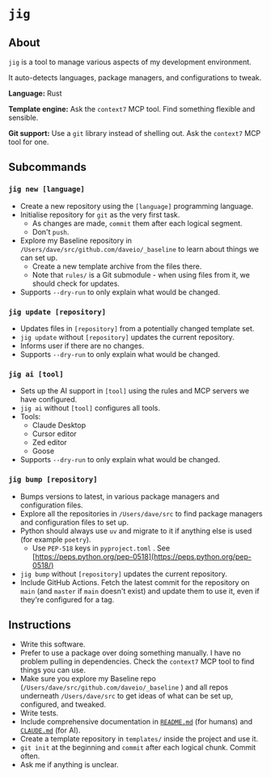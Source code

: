 # `jig`

## About

`jig` is a tool to manage various aspects of my development environment.

It auto-detects languages, package managers, and configurations to tweak.

**Language:** Rust

**Template engine:** Ask the `context7` MCP tool. Find something flexible and sensible.

**Git support:** Use a `git` library instead of shelling out. Ask the `context7` MCP tool for one.

## Subcommands

### `jig new [language]`

- Create a new repository using the `[language]` programming language.
- Initialise repository for `git` as the very first task.
  - As changes are made, `commit` them after each logical segment.
  - Don't `push`.
- Explore my Baseline repository in `/Users/dave/src/github.com/daveio/_baseline` to learn about things we can set up.
  - Create a new template archive from the files there.
  - Note that `rules/` is a Git submodule - when using files from it, we should check for updates.
- Supports `--dry-run` to only explain what would be changed.

### `jig update [repository]`

- Updates files in `[repository]` from a potentially changed template set.
- `jig update` without `[repository]` updates the current repository.
- Informs user if there are no changes.
- Supports `--dry-run` to only explain what would be changed.

### `jig ai [tool]`

- Sets up the AI support in `[tool]` using the rules and MCP servers we have configured.
- `jig ai` without `[tool]` configures all tools.
- Tools:
  - Claude Desktop
  - Cursor editor
  - Zed editor
  - Goose
- Supports `--dry-run` to only explain what would be changed.

### `jig bump [repository]`

- Bumps versions to latest, in various package managers and configuration files.
- Explore all the repositories in `/Users/dave/src` to find package managers and configuration files to set up.
- Python should always use `uv` and migrate to it if anything else is used (for example `poetry`).
  - Use `PEP-518` keys in `pyproject.toml` . See [https://peps.python.org/pep-0518](https://peps.python.org/pep-0518/)
- `jig bump` without `[repository]` updates the current repository.
- Include GitHub Actions. Fetch the latest commit for the repository on `main` (and `master` if `main` doesn't exist) and update them to use it, even if they're configured for a tag.

## Instructions

- Write this software.
- Prefer to use a package over doing something manually. I have no problem pulling in dependencies. Check the `context7` MCP tool to find things you can use.
- Make sure you explore my Baseline repo (`/Users/dave/src/github.com/daveio/_baseline` ) and all repos underneath `/Users/dave/src` to get ideas of what can be set up, configured, and tweaked.
- Write tests.
- Include comprehensive documentation in [`README.md`](http://README.md) (for humans) and [`CLAUDE.md`](http://CLAUDE.md) (for AI).
- Create a template repository in `templates/` inside the project and use it.
- `git init` at the beginning and `commit` after each logical chunk. Commit often.
- Ask me if anything is unclear.